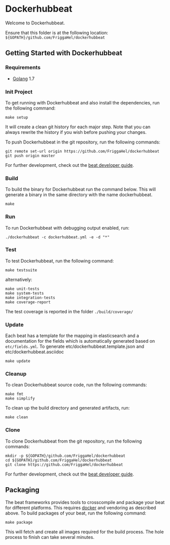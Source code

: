 # Dockerhubbeat

Welcome to Dockerhubbeat.

Ensure that this folder is at the following location:
`${GOPATH}/github.com/FriggaHel/dockerhubbeat`

## Getting Started with Dockerhubbeat

### Requirements

* [Golang](https://golang.org/dl/) 1.7

### Init Project
To get running with Dockerhubbeat and also install the
dependencies, run the following command:

```
make setup
```

It will create a clean git history for each major step. Note that you can always rewrite the history if you wish before pushing your changes.

To push Dockerhubbeat in the git repository, run the following commands:

```
git remote set-url origin https://github.com/FriggaHel/dockerhubbeat
git push origin master
```

For further development, check out the [beat developer guide](https://www.elastic.co/guide/en/beats/libbeat/current/new-beat.html).

### Build

To build the binary for Dockerhubbeat run the command below. This will generate a binary
in the same directory with the name dockerhubbeat.

```
make
```


### Run

To run Dockerhubbeat with debugging output enabled, run:

```
./dockerhubbeat -c dockerhubbeat.yml -e -d "*"
```


### Test

To test Dockerhubbeat, run the following command:

```
make testsuite
```

alternatively:
```
make unit-tests
make system-tests
make integration-tests
make coverage-report
```

The test coverage is reported in the folder `./build/coverage/`

### Update

Each beat has a template for the mapping in elasticsearch and a documentation for the fields
which is automatically generated based on `etc/fields.yml`.
To generate etc/dockerhubbeat.template.json and etc/dockerhubbeat.asciidoc

```
make update
```


### Cleanup

To clean  Dockerhubbeat source code, run the following commands:

```
make fmt
make simplify
```

To clean up the build directory and generated artifacts, run:

```
make clean
```


### Clone

To clone Dockerhubbeat from the git repository, run the following commands:

```
mkdir -p ${GOPATH}/github.com/FriggaHel/dockerhubbeat
cd ${GOPATH}/github.com/FriggaHel/dockerhubbeat
git clone https://github.com/FriggaHel/dockerhubbeat
```


For further development, check out the [beat developer guide](https://www.elastic.co/guide/en/beats/libbeat/current/new-beat.html).


## Packaging

The beat frameworks provides tools to crosscompile and package your beat for different platforms. This requires [docker](https://www.docker.com/) and vendoring as described above. To build packages of your beat, run the following command:

```
make package
```

This will fetch and create all images required for the build process. The hole process to finish can take several minutes.
